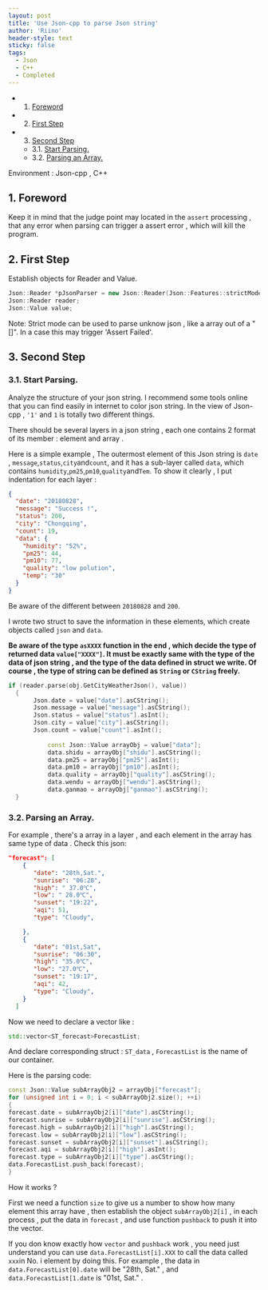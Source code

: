 ```yaml
---
layout: post
title: 'Use Json-cpp to parse Json string'
author: 'Riino'
header-style: text
sticky: false
tags:
  - Json
  - C++
  - Completed
---
```


- 1. [Foreword](#Foreword)
- 2. [First Step](#FirstStep)
- 3. [Second Step](#SecondStep)
  - 3.1. [Start Parsing.](#StartParsing.)
  - 3.2. [Parsing an Array.](#ParsinganArray.)

<!-- vscode-markdown-toc-config
	numbering=true
	autoSave=true
	/vscode-markdown-toc-config -->

Environment : Json-cpp , C++

## 1. <a name='Foreword'></a>Foreword

Keep it in mind that the judge point may located in the `assert` processing , that any error when parsing can trigger a assert error , which will kill the program.

## 2. <a name='FirstStep'></a>First Step

Establish objects for Reader and Value.

```c++
Json::Reader *pJsonParser = new Json::Reader(Json::Features::strictMode()); //If you want to switch on strict mode.
Json::Reader reader;
Json::Value value;
```

Note: Strict mode can be used to parse unknow json , like a array out of a "[]". In a case this may trigger 'Assert Failed'.

## 3. <a name='SecondStep'></a>Second Step

### 3.1. <a name='StartParsing.'></a>Start Parsing.

Analyze the structure of your json string. I recommend some tools online that you can find easily in internet to color json string. In the view of Json-cpp , `'1'` and `1` is totally two different things.

There should be several layers in a json string , each one contains 2 format of its member : element and array .

Here is a simple example , The outermost element of this Json string is `date` , `message`,`status`,`city`and`count`, and it has a sub-layer called `data`, which contains `humidity`,`pm25`,`pm10`,`quality`and`Tem`. To show it clearly , I put indentation for each layer :

```json
{
  "date": "20180828",
  "message": "Success !",
  "status": 200,
  "city": "Chongqing",
  "count": 19,
  "data": {
    "humidity": "52%",
    "pm25": 44,
    "pm10": 77,
    "quality": "low polution",
    "temp": "30"
  }
}
```

Be aware of the different between `20180828` and `200`.

I wrote two struct to save the information in these elements, which create objects called `json` and `data`.

**Be aware of the type `asXXXX` function in the end , which decide the type of returned data `value["XXXX"]`. It must be exactly same with the type of the data of json string , and the type of the data defined in struct we write. Of course , the type of string can be defined as `String` or `CString` freely.**

```c++
if (reader.parse(obj.GetCityWeatherJson(), value))
  {
       Json.date = value["date"].asCString();
       Json.message = value["message"].asCString();
       Json.status = value["status"].asInt();
       Json.city = value["city"].asCString();
       Json.count = value["count"].asInt();
​
           const Json::Value arrayObj = value["data"];
           data.shidu = arrayObj["shidu"].asCString();
           data.pm25 = arrayObj["pm25"].asInt();
           data.pm10 = arrayObj["pm10"].asInt();
           data.quality = arrayObj["quality"].asCString();
           data.wendu = arrayObj["wendu"].asCString();
           data.ganmao = arrayObj["ganmao"].asCString();
  }
```

### 3.2. <a name='ParsinganArray.'></a>Parsing an Array.

For example , there's a array in a layer , and each element in the array has same type of data . Check this json:

```json
"forecast": [
    {
       "date": "28th,Sat.",
       "sunrise": "06:28",
       "high": " 37.0℃",
       "low": " 28.0℃",
       "sunset": "19:22",
       "aqi": 51,
       "type": "Cloudy",

    },
    {
       "date": "01st,Sat",
       "sunrise": "06:30",
       "high": "35.0℃",
       "low": "27.0℃",
       "sunset": "19:17",
       "aqi": 42,
       "type": "Cloudy",
    }
  ]
```

Now we need to declare a vector like :

```C++
std::vector<ST_forecast>ForecastList;
```

And declare corresponding struct : `ST_data` , `ForecastList` is the name of our container.

Here is the parsing code:

```c++
const Json::Value subArrayObj2 = arrayObj["forecast"];
for (unsigned int i = 0; i < subArrayObj2.size(); ++i)
{
forecast.date = subArrayObj2[i]["date"].asCString();
forecast.sunrise = subArrayObj2[i]["sunrise"].asCString();
forecast.high = subArrayObj2[i]["high"].asCString();
forecast.low = subArrayObj2[i]["low"].asCString();
forecast.sunset = subArrayObj2[i]["sunset"].asCString();
forecast.aqi = subArrayObj2[i]["high"].asInt();
forecast.type = subArrayObj2[i]["type"].asCString();
data.ForecastList.push_back(forecast);
}
```

How it works ?

First we need a function `size` to give us a number to show how many element this array have , then establish the object `subArrayObj2[i]` , in each process , put the data in `forecast` , and use function `pushback` to push it into the vector.

If you don know exactly how `vector` and `pushback` work , you need just understand you can use `data.ForecastList[i].XXX` to call the data called `xxx`in No. i element by doing this. For example , the data in `data.ForecastList[0].date` will be "28th, Sat." , and `data.ForecastList[1.date` is "01st, Sat." .
